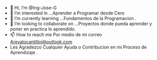 - 👋 Hi, I’m @Ing-Jose-G
- 👀 I’m interested in ...Aprender a Programar desde  Cero
- 🌱 I’m currently learning ...Fundamentos de la Programacion .
- 💞️ I’m looking to collaborate on ...Proyectos donde pueda aprender y poner  en practica lo aprendido.
- 📫 How to reach me Por medio de mi correo Arevalocantilloj@outlook.com
- Les Agradezco Cualquier Ayuda o Contribucion en mi Proceso de Aprendizaje .

<!---
JOSEG-23/JOSEG-23 is a ✨ special ✨ repository because its `README.md` (this file) appears on your GitHub profile.
You can click the Preview link to take a look at your changes.
--->
